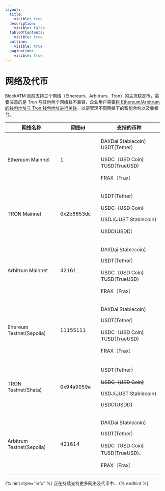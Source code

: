 ```yaml
---
layout:
  title:
    visible: true
  description:
    visible: false
  tableOfContents:
    visible: true
  outline:
    visible: true
  pagination:
    visible: true
---
```


# 网络及代币

BlockATM 目前支持三个网络（Ethereum、Arbitrum、Tron）的主流稳定币，需要注意的是 Tron 与其他两个网络互不兼容，企业用户需要[将 Ethereum/Arbitrum 的钱包地址与 Tron 钱包地址进行关联](../../integrationGuide/quickstart/startPay/guan-lian-erc20-he-trc20-qian-bao.md)，以便管理不同网络下的智能合约以及收银台。

<table><thead><tr><th width="243">网络名称</th><th width="161.9417724609375">网络id</th><th width="307.6373291015625">支持的币种</th></tr></thead><tbody><tr><td>Ethereum Mainnet</td><td>1</td><td><p>DAI(Dai Stablecoin)<br>USDT(Tether)</p><p>USDC（USD Coin)<br>TUSD(TrueUSD)</p><p>FRAX（Frax）</p></td></tr><tr><td>TRON Mainnet</td><td>0x2b6653dc</td><td><p>USDT(Tether)</p><p><del>USDC（USD Coin)</del></p><p>USDJ(JUST Stablecoin)</p><p>USDD(USDD）</p></td></tr><tr><td>Arbitrum Mainnet</td><td>42161</td><td><p>DAI(Dai Stablecoin)</p><p>USDT(Tether)</p><p>USDC（USD Coin)<br>TUSD(TrueUSD)</p><p>FRAX（Frax）</p></td></tr><tr><td>Ehereum Testnet(Sepolia)</td><td>11155111</td><td><p>DAI(Dai Stablecoin)</p><p>USDT(Tether)</p><p>USDC（USD Coin)<br>TUSD(TrueUSD)</p><p>FRAX（Frax）</p></td></tr><tr><td>TRON Testnet(Shata)</td><td>0x94a9059e</td><td><p>USDT(Tether）</p><p><del>USDC（USD Coin)</del></p><p>USDJ(JUST Stablecoin)</p><p>USDD(USDD)</p></td></tr><tr><td>Arbitrum Testnet(Sepolia)</td><td>421614</td><td><p>DAI(Dai Stablecoin)</p><p>USDT(Tether)</p><p>USDC（USD Coin)<br>TUSD(TrueUSD)、</p><p>FRAX（Frax）</p></td></tr></tbody></table>

{% hint style="info" %}
正在持续支持更多网络及代币中...
{% endhint %}

